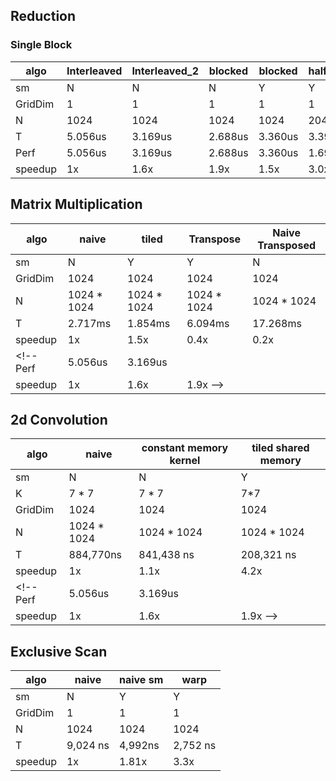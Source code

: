 ## Reduction
### Single Block
algo|Interleaved|Interleaved_2 | blocked | blocked | half_threads | unroll_last| unroll_last | coalesce
---|---|---|---|---|---|---|---|---
sm|N|N|N|Y|Y|Y|Y|Y
GridDim|1|1|1|1|1|1|1|1
N|1024|1024|1024|1024|2048|2048|2048|8192
T|5.056us|3.169us|2.688us|3.360us|3.392us|3.104us|2.976us|3.072us
Perf|5.056us|3.169us|2.688us|3.360us|1.696us|1.552us|1.488us|0.384us
speedup|1x|1.6x|1.9x|1.5x|3.0x|3.3x|3.4x|13.2x

## Matrix Multiplication
algo|naive|tiled | Transpose | Naive Transposed
---|---|---|---|---
sm|N|Y|Y|N
GridDim|1024|1024|1024|1024|1024|1024|1024|1024
N|1024 * 1024|1024 * 1024|1024 * 1024|1024 * 1024
T|2.717ms|1.854ms|6.094ms|17.268ms
speedup|1x|1.5x|0.4x|0.2x
<!-- Perf|5.056us|3.169us
speedup|1x|1.6x|1.9x -->

## 2d Convolution

algo|naive|constant memory kernel|tiled shared memory
---|---|---|---
sm|N|N|Y
K| 7 * 7|7 * 7|7*7
GridDim|1024|1024|1024
N|1024 * 1024 |1024 * 1024|1024 * 1024
T|884,770ns|841,438 ns| 208,321 ns
speedup|1x|1.1x|4.2x
<!-- Perf|5.056us|3.169us
speedup|1x|1.6x|1.9x -->

## Exclusive Scan

algo|naive|naive sm|warp
---|---|---|---
sm|N|Y|Y
GridDim|1|1|1
N| 1024 | 1024 | 1024
T|9,024 ns|4,992ns|2,752 ns
speedup|1x|1.81x|3.3x